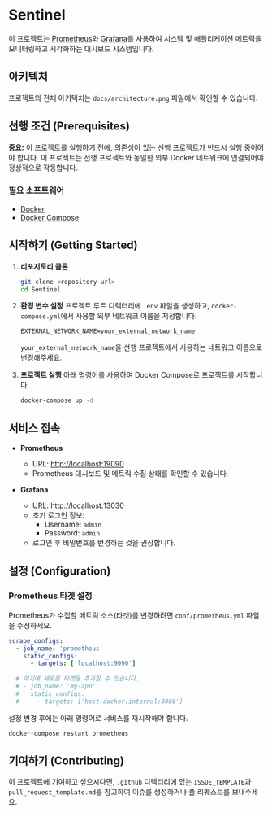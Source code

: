 # Sentinel

이 프로젝트는 [Prometheus](https://prometheus.io/)와 [Grafana](https://grafana.com/)를 사용하여 시스템 및 애플리케이션 메트릭을 모니터링하고 시각화하는 대시보드 시스템입니다.

## 아키텍처

프로젝트의 전체 아키텍처는 `docs/architecture.png` 파일에서 확인할 수 있습니다.

## 선행 조건 (Prerequisites)

**중요:** 이 프로젝트를 실행하기 전에, 의존성이 있는 선행 프로젝트가 반드시 실행 중이어야 합니다. 이 프로젝트는 선행 프로젝트와 동일한 외부 Docker 네트워크에 연결되어야 정상적으로 작동합니다.

### 필요 소프트웨어

*   [Docker](https://www.docker.com/get-started)
*   [Docker Compose](https://docs.docker.com/compose/install/)

## 시작하기 (Getting Started)

1.  **리포지토리 클론**
    ```bash
    git clone <repository-url>
    cd Sentinel
    ```

2.  **환경 변수 설정**
    프로젝트 루트 디렉터리에 `.env` 파일을 생성하고, `docker-compose.yml`에서 사용할 외부 네트워크 이름을 지정합니다.
    ```
    EXTERNAL_NETWORK_NAME=your_external_network_name
    ```
    `your_external_network_name`을 선행 프로젝트에서 사용하는 네트워크 이름으로 변경해주세요.

3.  **프로젝트 실행**
    아래 명령어를 사용하여 Docker Compose로 프로젝트를 시작합니다.
    ```bash
    docker-compose up -d
    ```

## 서비스 접속

*   **Prometheus**
    *   URL: [http://localhost:19090](http://localhost:19090)
    *   Prometheus 대시보드 및 메트릭 수집 상태를 확인할 수 있습니다.

*   **Grafana**
    *   URL: [http://localhost:13030](http://localhost:13030)
    *   초기 로그인 정보:
        *   Username: `admin`
        *   Password: `admin`
    *   로그인 후 비밀번호를 변경하는 것을 권장합니다.

## 설정 (Configuration)

### Prometheus 타겟 설정

Prometheus가 수집할 메트릭 소스(타겟)를 변경하려면 `conf/prometheus.yml` 파일을 수정하세요.

```yaml
scrape_configs:
  - job_name: 'prometheus'
    static_configs:
      - targets: ['localhost:9090']
  
  # 여기에 새로운 타겟을 추가할 수 있습니다.
  # - job_name: 'my-app'
  #   static_configs:
  #     - targets: ['host.docker.internal:8080']
```

설정 변경 후에는 아래 명령어로 서비스를 재시작해야 합니다.
```bash
docker-compose restart prometheus
```

## 기여하기 (Contributing)

이 프로젝트에 기여하고 싶으시다면, `.github` 디렉터리에 있는 `ISSUE_TEMPLATE`과 `pull_request_template.md`를 참고하여 이슈를 생성하거나 풀 리퀘스트를 보내주세요.